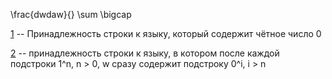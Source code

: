 
\frac{dwdaw}{}
\sum \bigcap 

[1](1.py) -- Принадлежность строки к языку, который содержит чётное число 0

[2](2.py) -- принадлежность строки к языку, в котором после каждой подстроки 1^n, n > 0, w сразу содержит подстроку 0^i, i > n

